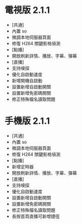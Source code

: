 # 電視版 2.1.1

* [共通]
* 內置 so
* 微調本地伺服器頁面
* 修復 H264 關鍵影格偵測
* [點播]
* 開放刷新詳情、播放、字幕、彈幕
* [直播]
* 支持嗅探
* 優化自啟動速度
* 新增開機自啟動
* 設置新增自啟動開關
* 設置新增免密碼開關
* 修正特殊檔名讀取問題

# 手機版 2.1.1

* [共通]
* 內置 so
* 微調本地伺服器頁面
* 修復 H264 關鍵影格偵測
* [點播]
* 新增定時器
* 開放刷新詳情、播放、字幕、彈幕
* [直播]
* 支持嗅探
* 優化自啟動速度
* 設置新增自啟動開關
* 設置新增免密碼開關
* 修正特殊檔名讀取問題
* 長按首頁直播可新增捷徑